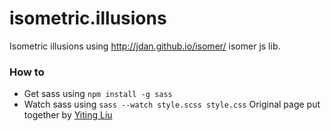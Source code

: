 # isometric.illusions

Isometric illusions using http://jdan.github.io/isomer/ isomer js lib. 

### How to
- Get sass using `npm install -g sass`
- Watch sass using `sass --watch style.scss style.css`
Original page put together by [Yiting Liu](https://twitter.com/yitliu)